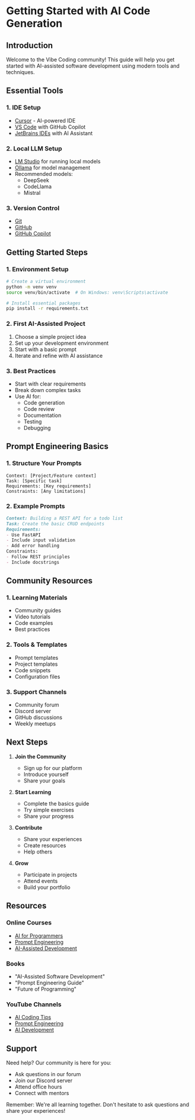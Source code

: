 # Getting Started with AI Code Generation

## Introduction
Welcome to the Vibe Coding community! This guide will help you get started with AI-assisted software development using modern tools and techniques.

## Essential Tools

### 1. IDE Setup
- [Cursor](https://cursor.sh) - AI-powered IDE
- [VS Code](https://code.visualstudio.com) with GitHub Copilot
- [JetBrains IDEs](https://www.jetbrains.com) with AI Assistant

### 2. Local LLM Setup
- [LM Studio](https://lmstudio.ai) for running local models
- [Ollama](https://ollama.ai) for model management
- Recommended models:
  - DeepSeek
  - CodeLlama
  - Mistral

### 3. Version Control
- [Git](https://git-scm.com)
- [GitHub](https://github.com)
- [GitHub Copilot](https://github.com/features/copilot)

## Getting Started Steps

### 1. Environment Setup
```bash
# Create a virtual environment
python -m venv venv
source venv/bin/activate  # On Windows: venv\Scripts\activate

# Install essential packages
pip install -r requirements.txt
```

### 2. First AI-Assisted Project
1. Choose a simple project idea
2. Set up your development environment
3. Start with a basic prompt
4. Iterate and refine with AI assistance

### 3. Best Practices
- Start with clear requirements
- Break down complex tasks
- Use AI for:
  - Code generation
  - Code review
  - Documentation
  - Testing
  - Debugging

## Prompt Engineering Basics

### 1. Structure Your Prompts
```
Context: [Project/Feature context]
Task: [Specific task]
Requirements: [Key requirements]
Constraints: [Any limitations]
```

### 2. Example Prompts
```markdown
Context: Building a REST API for a todo list
Task: Create the basic CRUD endpoints
Requirements: 
- Use FastAPI
- Include input validation
- Add error handling
Constraints:
- Follow REST principles
- Include docstrings
```

## Community Resources

### 1. Learning Materials
- Community guides
- Video tutorials
- Code examples
- Best practices

### 2. Tools & Templates
- Prompt templates
- Project templates
- Code snippets
- Configuration files

### 3. Support Channels
- Community forum
- Discord server
- GitHub discussions
- Weekly meetups

## Next Steps

1. **Join the Community**
   - Sign up for our platform
   - Introduce yourself
   - Share your goals

2. **Start Learning**
   - Complete the basics guide
   - Try simple exercises
   - Share your progress

3. **Contribute**
   - Share your experiences
   - Create resources
   - Help others

4. **Grow**
   - Participate in projects
   - Attend events
   - Build your portfolio

## Resources

### Online Courses
- [AI for Programmers](https://example.com)
- [Prompt Engineering](https://example.com)
- [AI-Assisted Development](https://example.com)

### Books
- "AI-Assisted Software Development"
- "Prompt Engineering Guide"
- "Future of Programming"

### YouTube Channels
- [AI Coding Tips](https://youtube.com)
- [Prompt Engineering](https://youtube.com)
- [AI Development](https://youtube.com)

## Support

Need help? Our community is here for you:
- Ask questions in our forum
- Join our Discord server
- Attend office hours
- Connect with mentors

Remember: We're all learning together. Don't hesitate to ask questions and share your experiences! 